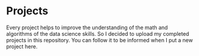 # Projects
Every project helps to improve the understanding of the math and algorithms of the data science skills. So I decided to upload my completed projects in this repository. You can follow it to be informed when I put a new project here.
